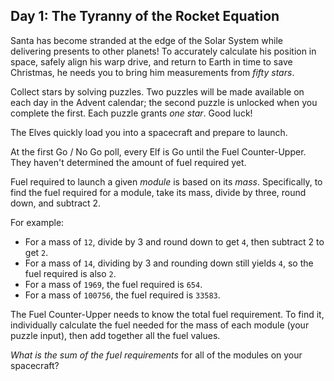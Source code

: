 Day 1: The Tyranny of the Rocket Equation
-----------------------------------------

Santa has become stranded at the edge of the Solar System while delivering presents to other planets! To accurately calculate his position in space, safely align his warp drive, and return to Earth in time to save Christmas, he needs you to bring him measurements from *fifty stars*.


Collect stars by solving puzzles. Two puzzles will be made available on each day in the Advent calendar; the second puzzle is unlocked when you complete the first. Each puzzle grants *one star*. Good luck!


The Elves quickly load you into a spacecraft and prepare to launch.


At the first Go / No Go poll, every Elf is Go until the Fuel Counter-Upper. They haven't determined the amount of fuel required yet.


Fuel required to launch a given *module* is based on its *mass*. Specifically, to find the fuel required for a module, take its mass, divide by three, round down, and subtract 2.


For example:


* For a mass of `12`, divide by 3 and round down to get `4`, then subtract 2 to get `2`.
* For a mass of `14`, dividing by 3 and rounding down still yields `4`, so the fuel required is also `2`.
* For a mass of `1969`, the fuel required is `654`.
* For a mass of `100756`, the fuel required is `33583`.


The Fuel Counter-Upper needs to know the total fuel requirement. To find it, individually calculate the fuel needed for the mass of each module (your puzzle input), then add together all the fuel values.


*What is the sum of the fuel requirements* for all of the modules on your spacecraft?



